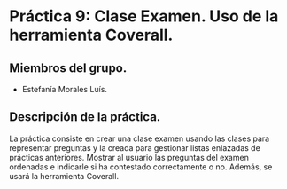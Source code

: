 # Práctica 9: Clase Examen. Uso de la herramienta Coverall.

## Miembros del grupo.
* Estefanía Morales Luís.


## Descripción de la práctica.
La práctica consiste en crear una clase examen usando las clases para representar preguntas y la creada para
gestionar listas enlazadas de prácticas anteriores. Mostrar al usuario las preguntas del examen ordenadas e 
indicarle si ha contestado correctamente o no. Además, se usará la herramienta Coverall.
